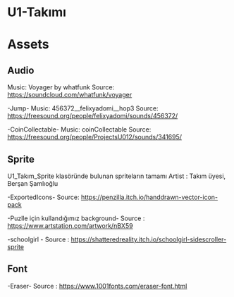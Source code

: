 # U1-Takımı

# Assets
## Audio
Music: Voyager by whatfunk
Source: https://soundcloud.com/whatfunk/voyager


-Jump- 
Music: 456372__felixyadomi__hop3
Source: https://freesound.org/people/felixyadomi/sounds/456372/


-CoinCollectable-
Music: coinCollectable
Source: https://freesound.org/people/ProjectsU012/sounds/341695/

## Sprite

U1_Takım_Sprite klasöründe bulunan spriteların tamamı
Artist : Takım üyesi, Berşan Şamlıoğlu

-ExportedIcons-
Source: https://penzilla.itch.io/handdrawn-vector-icon-pack


-Puzlle için kullandığımız background-
Source : https://www.artstation.com/artwork/nBX59

-schoolgirl -
Source : https://shatteredreality.itch.io/schoolgirl-sidescroller-sprite


## Font
-Eraser-
Source : https://www.1001fonts.com/eraser-font.html
